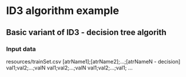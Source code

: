# ID3 algorithm example

## Basic variant of ID3 - decision tree algorith

### Input data
resources/trainSet.csv
[atrName1];[atrName2];...;[atrNameN - decision]
val1;val2;...;valN
val1;val2;...;valN
val1;val2;...;val1;
...
